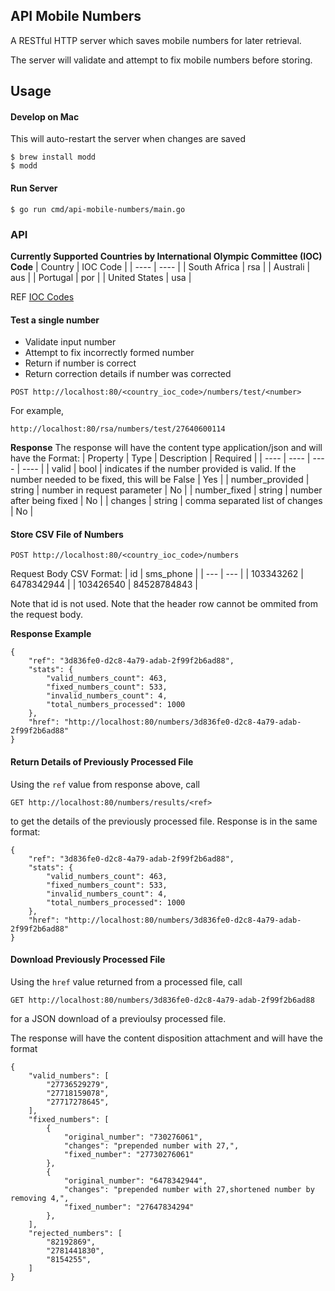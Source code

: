 ## API Mobile Numbers
A RESTful HTTP server which saves mobile numbers for later retrieval. 

The server will validate and attempt to fix mobile numbers before storing. 


## Usage

#### Develop on Mac
This will auto-restart the server when changes are saved
```
$ brew install modd
$ modd
```

#### Run Server 
```
$ go run cmd/api-mobile-numbers/main.go 
```

### API

**Currently Supported Countries by International Olympic Committee (IOC) Code**
| Country | IOC Code | 
| ---- | ---- |
| South Africa | rsa |
| Australi | aus |
| Portugal | por |
| United States | usa |

REF [IOC Codes](https://en.wikipedia.org/wiki/List_of_IOC_country_codes)

#### Test a single number
 - Validate input number
 - Attempt to fix incorrectly formed number
 - Return if number is correct
 - Return correction details if number was corrected

```
POST http://localhost:80/<country_ioc_code>/numbers/test/<number>
```

For example, 
```
http://localhost:80/rsa/numbers/test/27640600114
```

**Response**
The response will have the content type application/json and will have the Format:
| Property | Type | Description | Required |
| ---- | ---- | ---- | ---- |
| valid | bool | indicates if the number provided is valid. If the number needed to be fixed, this will be False | Yes |
| number_provided | string | number in request parameter | No |
| number_fixed | string | number after being fixed | No |
| changes | string | comma separated list of changes | No |

#### Store CSV File of Numbers
```
POST http://localhost:80/<country_ioc_code>/numbers
```

Request Body CSV Format: 
| id | sms_phone | 
| --- | --- |
| 103343262 | 6478342944 | 
| 103426540 | 84528784843 |

Note that id is not used. 
Note that the header row cannot be ommited from the request body.

**Response Example**
```
{
    "ref": "3d836fe0-d2c8-4a79-adab-2f99f2b6ad88",
    "stats": {
        "valid_numbers_count": 463,
        "fixed_numbers_count": 533,
        "invalid_numbers_count": 4,
        "total_numbers_processed": 1000
    },
    "href": "http://localhost:80/numbers/3d836fe0-d2c8-4a79-adab-2f99f2b6ad88"
}
```


#### Return Details of Previously Processed File
Using the `ref` value from response above, call 
```
GET http://localhost:80/numbers/results/<ref>
```
to get the details of the previously processed file. Response is in the same format: 
```
{
    "ref": "3d836fe0-d2c8-4a79-adab-2f99f2b6ad88",
    "stats": {
        "valid_numbers_count": 463,
        "fixed_numbers_count": 533,
        "invalid_numbers_count": 4,
        "total_numbers_processed": 1000
    },
    "href": "http://localhost:80/numbers/3d836fe0-d2c8-4a79-adab-2f99f2b6ad88"
}
```

#### Download Previously Processed File 
Using the `href` value returned from a processed file, call 
```
GET http://localhost:80/numbers/3d836fe0-d2c8-4a79-adab-2f99f2b6ad88
```
for a JSON download of a previoulsy processed file. 

The response will have the content disposition attachment and will have the format
```
{
    "valid_numbers": [
        "27736529279",
        "27718159078",
        "27717278645",
    ],
    "fixed_numbers": [
        {
            "original_number": "730276061",
            "changes": "prepended number with 27,",
            "fixed_number": "27730276061"
        },
        {
            "original_number": "6478342944",
            "changes": "prepended number with 27,shortened number by removing 4,",
            "fixed_number": "27647834294"
        },
    ],
    "rejected_numbers": [
        "82192869",
        "2781441830",
        "8154255",
    ]
}
```

 







